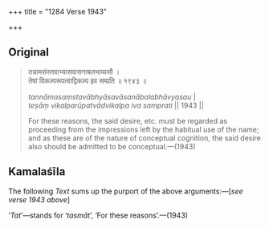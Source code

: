 +++
title = "1284 Verse 1943"

+++
## Original 
>
> तन्नामसंस्तवाभ्यासवासनाबलभाव्यसौ ।  
> तेषां विकल्परूपत्वाद्विकल्प इव सम्प्रति ॥ १९४३ ॥ 
>
> *tannāmasaṃstavābhyāsavāsanābalabhāvyasau* \|  
> *teṣāṃ vikalparūpatvādvikalpa iva samprati* \|\| 1943 \|\| 
>
> For these reasons, the said desire, etc. must be regarded as proceeding from the impressions left by the habitual use of the name; and as these are of the nature of conceptual cognition, the said desire also should be admitted to be conceptual.—(1943)



## Kamalaśīla

The following *Text* sums up the purport of the above arguments:—[*see verse 1943 above*]

‘*Tat*’—stands for ‘*tasmāt*’, ‘For these reasons’.—(1943)


